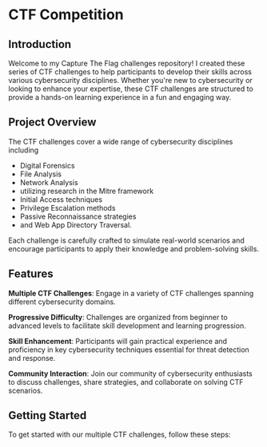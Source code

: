# CTF Competition

## Introduction
Welcome to my Capture The Flag challenges repository! I created these series of CTF challenges to help participants to develop their skills across various cybersecurity disciplines. Whether you're new to cybersecurity or looking to enhance your expertise, these CTF challenges are structured to provide a hands-on learning experience in a fun and engaging way.

## Project Overview
The CTF challenges cover a wide range of cybersecurity disciplines including
- Digital Forensics
- File Analysis
- Network Analysis
- utilizing research in the Mitre framework
- Initial Access techniques
- Privilege Escalation methods
- Passive Reconnaissance strategies
- and Web App Directory Traversal. 

Each challenge is carefully crafted to simulate real-world scenarios and encourage participants to apply their knowledge and problem-solving skills.

## Features
__Multiple CTF Challenges__: Engage in a variety of CTF challenges spanning different cybersecurity domains.

__Progressive Difficulty__: Challenges are organized from beginner to advanced levels to facilitate skill development and learning progression.

__Skill Enhancement__: Participants will gain practical experience and proficiency in key cybersecurity techniques essential for threat detection and response.

__Community Interaction__: Join our community of cybersecurity enthusiasts to discuss challenges, share strategies, and collaborate on solving CTF scenarios.

## Getting Started
To get started with our multiple CTF challenges, follow these steps:
